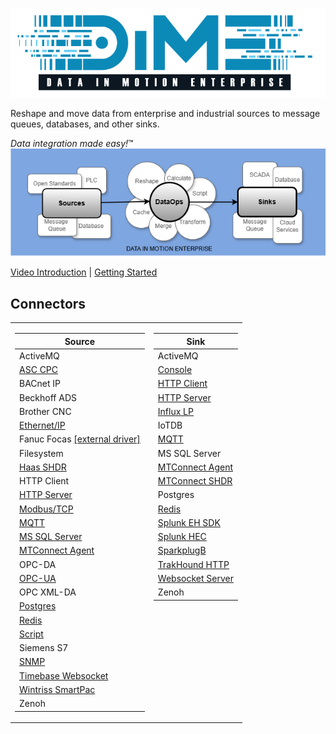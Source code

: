 ![DIME Logo](dime_logo.png)
  
Reshape and move data from enterprise and industrial sources to message queues, databases, and other sinks.  
  
<i>Data integration made easy!</i>™  
![DIME DataOps Diagram](dime_dataops_diagram.png)

[Video Introduction](https://www.youtube.com/watch?v=P5Gc5bKdiy4) | [Getting Started](https://github.com/Ladder99/DIME/wiki/01.-Getting-Started)

## Connectors

<table><tr><td valign="top">

| Source                                                                      |
|-----------------------------------------------------------------------------|
| ActiveMQ                                                                    |
| [ASC CPC](../../wiki/4.-Connector-Reference#asc-cpc)                        |
| BACnet IP                                                                   |
| Beckhoff ADS                                                                |
| Brother CNC                                                                 |
| [Ethernet/IP](../../wiki/4.-Connector-Reference#ethernetip)                 |
| Fanuc Focas [[external driver]](https://github.com/Ladder99/fanuc-driver)   |
| Filesystem                                                                  |
| [Haas SHDR](../../wiki/4.-Connector-Reference#haas-shdr)                    |
| HTTP Client                                                                 |
| [HTTP Server](../../wiki/4.-Connector-Reference#http-server)                |
| [Modbus/TCP](../../wiki/4.-Connector-Reference#modbus-tcp)                  |
| [MQTT](../../wiki/4.-Connector-Reference#mqtt)                              |
| [MS SQL Server](../../wiki/4.-Connector-Reference#ms-sql-server)            |
| [MTConnect Agent](../../wiki/4.-Connector-Reference#mtconnect-agent)        |
| OPC-DA                                                                      |
| [OPC-UA](../../wiki/4.-Connector-Reference#opc-ua)                          |
| OPC XML-DA                                                                  |
| [Postgres](../../wiki/4.-Connector-Reference#postgres)                      |
| [Redis](../../wiki/4.-Connector-Reference#redis)                            |
| [Script](../../wiki/4.-Connector-Reference#script)                          |
| Siemens S7                                                                  |
| [SNMP](../../wiki/4.-Connector-Reference#snmp)                              |
| [Timebase Websocket](../../wiki/4.-Connector-Reference#timebase-websocket)  | 
| [Wintriss SmartPac](../../wiki/4.-Connector-Reference#wintriss-smartpac)    |
| Zenoh                                                                       |

</td><td valign="top">

| Sink                                                                   |
|------------------------------------------------------------------------|
| ActiveMQ                                                               |
| [Console](../../wiki/4.-Connector-Reference#console)                   |
| [HTTP Client](../../wiki/4.-Connector-Reference#http-client)           |
| [HTTP Server](../../wiki/4.-Connector-Reference#http-server)           |
| [Influx LP](../../wiki/4.-Connector-Reference#influx-lp)               |
| IoTDB                                                                  |
| [MQTT](../../wiki/4.-Connector-Reference#mqtt)                         |
| MS SQL Server                                                          |
| [MTConnect Agent](../../wiki/4.-Connector-Reference#mtconnect-agent)                                    |
| [MTConnect SHDR](../../wiki/4.-Connector-Reference#mtconnect-shdr)     |
| Postgres                                                               |
| [Redis](../../wiki/4.-Connector-Reference#redis)                       |
| [Splunk EH SDK](../../wiki/4.-Connector-Reference#splunk-eh-sdk)       |
| [Splunk HEC](../../wiki/4.-Connector-Reference#splunk-hec)             |
| [SparkplugB](../../wiki/4.-Connector-Reference#sparkplugb)             |
| [TrakHound HTTP](../../wiki/4.-Connector-Reference#trakhound-http)     |
| [Websocket Server](../../wiki/4.-Connector-Reference#websocket-server) |
| Zenoh                                                                  |

</td></tr></table>
